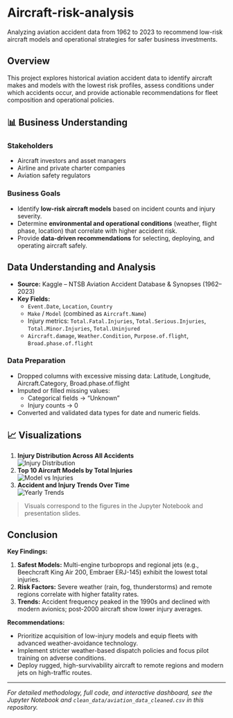 # Aircraft-risk-analysis
Analyzing aviation accident data from 1962 to 2023 to recommend low-risk aircraft models and operational strategies for safer business investments.

## Overview
This project explores historical aviation accident data to identify aircraft makes and models with the lowest risk profiles, assess conditions under which accidents occur, and provide actionable recommendations for fleet composition and operational policies.

## 📊 Business Understanding
### Stakeholders
- Aircraft investors and asset managers
- Airline and private charter companies
- Aviation safety regulators

### Business Goals
- Identify **low-risk aircraft models** based on incident counts and injury severity.
- Determine **environmental and operational conditions** (weather, flight phase, location) that correlate with higher accident risk.
- Provide **data-driven recommendations** for selecting, deploying, and operating aircraft safely.

## Data Understanding and Analysis
- **Source:** Kaggle – NTSB Aviation Accident Database & Synopses (1962–2023)
- **Key Fields:**
  - `Event.Date`, `Location`, `Country`
  - `Make` / `Model` (combined as `Aircraft.Name`)
  - Injury metrics: `Total.Fatal.Injuries`, `Total.Serious.Injuries`, `Total.Minor.Injuries`, `Total.Uninjured`
  - `Aircraft.damage`, `Weather.Condition`, `Purpose.of.flight`, `Broad.phase.of.flight`

### Data Preparation
- Dropped columns with excessive missing data: Latitude, Longitude, Aircraft.Category, Broad.phase.of.flight
- Imputed or filled missing values:
  - Categorical fields → “Unknown”
  - Injury counts → 0
- Converted and validated data types for date and numeric fields.

## 📈 Visualizations
1. **Injury Distribution Across All Accidents**  
   ![Injury Distribution](notebooks/images/injury_distribution.png)
2. **Top 10 Aircraft Models by Total Injuries**  
   ![Model vs Injuries](notebooks/images/model_vs_injuries.png)
3. **Accident and Injury Trends Over Time**  
   ![Yearly Trends](notebooks/images/yearly_trends.png)

> Visuals correspond to the figures in the Jupyter Notebook and presentation slides.

## Conclusion
**Key Findings:**
1. **Safest Models:** Multi-engine turboprops and regional jets (e.g., Beechcraft King Air 200, Embraer ERJ-145) exhibit the lowest total injuries.
2. **Risk Factors:** Severe weather (rain, fog, thunderstorms) and remote regions correlate with higher fatality rates.
3. **Trends:** Accident frequency peaked in the 1990s and declined with modern avionics; post-2000 aircraft show lower injury averages.

**Recommendations:**
- Prioritize acquisition of low-injury models and equip fleets with advanced weather-avoidance technology.
- Implement stricter weather-based dispatch policies and focus pilot training on adverse conditions.
- Deploy rugged, high-survivability aircraft to remote regions and modern jets on high-traffic routes.

---
*For detailed methodology, full code, and interactive dashboard, see the Jupyter Notebook and `clean_data/aviation_data_cleaned.csv` in this repository.*

